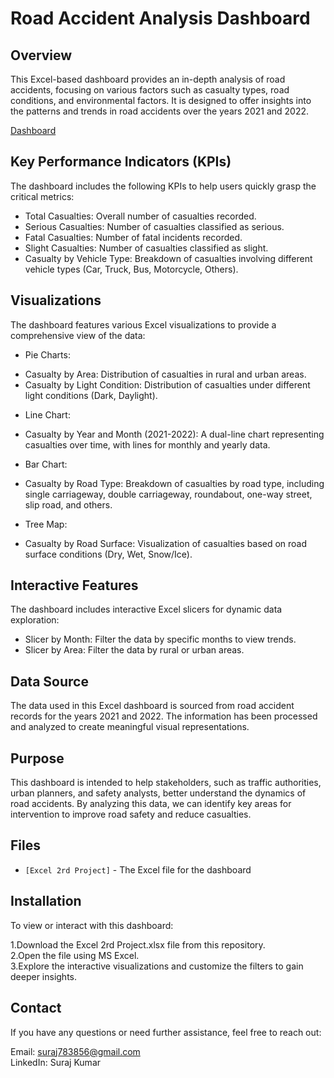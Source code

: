 # Road Accident Analysis Dashboard
## Overview
This Excel-based dashboard provides an in-depth analysis of road accidents, focusing on various factors such as casualty types, road conditions, and environmental factors. It is designed to offer insights into the patterns and trends in road accidents over the years 2021 and 2022.

[Dashboard](https://github.com/Sooraj1411/Road-Accident-Dashboard/blob/main/Road%20Accident%20Data%20Analysis.png)

## Key Performance Indicators (KPIs)
The dashboard includes the following KPIs to help users quickly grasp the critical metrics:

* Total Casualties: Overall number of casualties recorded.
* Serious Casualties: Number of casualties classified as serious.
* Fatal Casualties: Number of fatal incidents recorded. 
* Slight Casualties: Number of casualties classified as slight.
* Casualty by Vehicle Type: Breakdown of casualties involving different vehicle types (Car, Truck, Bus, Motorcycle, Others).


## Visualizations
The dashboard features various Excel visualizations to provide a comprehensive view of the data:

* Pie Charts:

- Casualty by Area: Distribution of casualties in rural and urban areas.
- Casualty by Light Condition: Distribution of casualties under different light conditions (Dark, Daylight).


* Line Chart:

- Casualty by Year and Month (2021-2022): A dual-line chart representing casualties over time, with lines for monthly and yearly data.

  
* Bar Chart:

- Casualty by Road Type: Breakdown of casualties by road type, including single carriageway, double carriageway, roundabout, one-way street, slip road, and others.


* Tree Map:

- Casualty by Road Surface: Visualization of casualties based on road surface conditions (Dry, Wet, Snow/Ice).


## Interactive Features
The dashboard includes interactive Excel slicers for dynamic data exploration:

* Slicer by Month: Filter the data by specific months to view trends.
* Slicer by Area: Filter the data by rural or urban areas.

  
## Data Source
The data used in this Excel dashboard is sourced from road accident records for the years 2021 and 2022. The information has been processed and analyzed to create meaningful visual representations.

## Purpose
This dashboard is intended to help stakeholders, such as traffic authorities, urban planners, and safety analysts, better understand the dynamics of road accidents. By analyzing this data, we can identify key areas for intervention to improve road safety and reduce casualties.

## Files
* `[Excel 2rd Project]` - The Excel file for the dashboard

## Installation
To view or interact with this dashboard:

1.Download the Excel 2rd Project.xlsx file from this repository.<br>
2.Open the file using MS Excel.<br>
3.Explore the interactive visualizations and customize the filters to gain deeper insights.

## Contact
If you have any questions or need further assistance, feel free to reach out:

Email: suraj783856@gmail.com <br>
LinkedIn: Suraj Kumar
